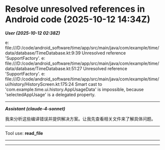 <!-- Generated by SpecStory -->

<!-- cursor Session 32ca06b2-a30b-488f-a4a6-ef5cdee4674a (2025-10-12 14:34Z) -->

# Resolve unresolved references in Android code (2025-10-12 14:34Z)

_**User (2025-10-12 02:38Z)**_

e: file:///D:/code/android_software/time/app/src/main/java/com/example/time/data/database/TimeDatabase.kt:9:39 Unresolved reference 'SupportFactory'.
e: file:///D:/code/android_software/time/app/src/main/java/com/example/time/data/database/TimeDatabase.kt:51:27 Unresolved reference 'SupportFactory'.
e: file:///D:/code/android_software/time/app/src/main/java/com/example/time/ui/history/HistoryScreen.kt:175:24 Smart cast to 'com.example.time.ui.history.AppUsageData' is impossible, because 'selectedAppUsage' is a delegated property.


---

_**Assistant (claude-4-sonnet)**_

我来分析这些编译错误并提供解决方案。让我先查看相关文件来了解具体问题。

---

Tool use: **read_file**

---



---

